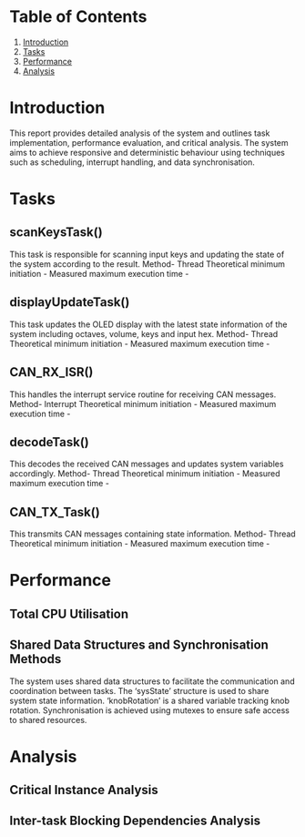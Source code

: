 
# Table of Contents

1. [Introduction](#introduction)
2. [Tasks](#tasks)
3. [Performance](#performance)
4. [Analysis](#analysis)

# Introduction
This report provides detailed analysis of the system and outlines task implementation, performance evaluation, and critical analysis. The system aims to achieve responsive and deterministic behaviour using techniques such as scheduling, interrupt handling, and data synchronisation.

# Tasks
## scanKeysTask()
This task is responsible for scanning input keys and updating the state of the system according to the result. 
Method- Thread
Theoretical minimum initiation - 
Measured maximum execution time - 

## displayUpdateTask()
This task updates the OLED display with the latest state information of the system including octaves, volume, keys and input hex.
Method- Thread
Theoretical minimum initiation - 
Measured maximum execution time - 

## CAN_RX_ISR()
This handles the interrupt service routine for receiving CAN messages.
Method- Interrupt
Theoretical minimum initiation - 
Measured maximum execution time - 

## decodeTask()
This decodes the received CAN messages and updates system variables accordingly.
Method- Thread
Theoretical minimum initiation - 
Measured maximum execution time - 

## CAN_TX_Task()
This transmits CAN messages containing state information.
Method- Thread
Theoretical minimum initiation - 
Measured maximum execution time - 

# Performance
## Total CPU Utilisation

## Shared Data Structures and Synchronisation Methods
The system uses shared data structures to facilitate the communication and coordination between tasks. 
The ‘sysState’ structure is used to share system state information. ‘knobRotation’ is a shared variable tracking knob rotation. Synchronisation is achieved using mutexes to ensure safe access to shared resources.

# Analysis
## Critical Instance Analysis

## Inter-task Blocking Dependencies Analysis